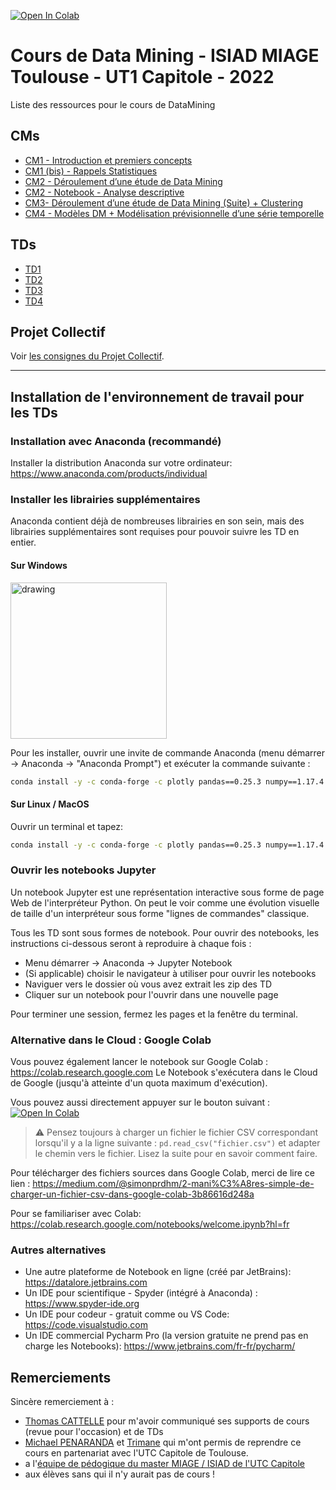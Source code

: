 [![Open In Colab](https://colab.research.google.com/assets/colab-badge.svg)](https://colab.research.google.com/github/adrienarcuri/notebooks-dm)

# Cours de Data Mining - ISIAD MIAGE Toulouse - UT1 Capitole  - 2022

Liste des ressources pour le cours de DataMining

## CMs

- [CM1 - Introduction et premiers concepts](https://docs.google.com/presentation/d/e/2PACX-1vRNtygfleTbJolFaH-9--SL_-075bvIwDX8q77OejHs9-DPxLkKOKjWVRC9UvITKgrOfUUoDTffRNq7/pub?start=false&loop=false&delayms=60000)
- [CM1 (bis) - Rappels Statistiques](https://docs.google.com/presentation/d/e/2PACX-1vRr2BMr6BaTapsdxQmo74Fd2M84fFYfPTlWYmKcLK1zfDAkRtsTXGY7R4waKDh8ofHNZwT3Bw7SDRjU/pub?start=false&loop=false&delayms=60000)
- [CM2 - Déroulement d’une étude de Data Mining](https://docs.google.com/presentation/d/e/2PACX-1vTgE1wlx2IPnAxQD-7RBgoc7i3DmWVpvtFAa9OE0V87aZJHpxluaFk9jUJ9hnzIOKRh4WqMDZk5WPTr/pub?start=false&loop=false&delayms=60000)
- [CM2 - Notebook - Analyse descriptive](CMs/notebooks/CM2_Analyse_descriptive.ipynb)
- [CM3- Déroulement d’une étude de Data Mining (Suite) + Clustering](https://docs.google.com/presentation/d/e/2PACX-1vT90vnH6VyY6_rUo03uQbqH49R2LfVAq7GRw4LqQsuNeHUNIRzjr97RIlqaZu4adKaW5VC57zQYcR-z/pub?start=false&loop=false&delayms=60000)
- [CM4 - Modèles DM + Modélisation prévisionnelle d’une série temporelle](https://docs.google.com/presentation/d/e/2PACX-1vTjTVxXwNl4Z_3nZ7GO9mAT5c8UeE89XzQN_wwSESbJk8MJI3eavyxT7JYHdvkvW8J574HUbrxI6GPA/pub?start=false&loop=false&delayms=60000)

 
 ## TDs
 
 - [TD1](./TDs/TD1)
 - [TD2](./TDs/TD2)
 - [TD3](./TDs/TD3)
 - [TD4](./TDs/TD4)

 ## Projet Collectif

 Voir [les consignes du Projet Collectif](./Projet%20Collectif).

--- 

## Installation de l'environnement de travail pour les TDs

### Installation avec Anaconda (recommandé)

Installer la distribution Anaconda sur votre ordinateur: https://www.anaconda.com/products/individual

### Installer les librairies supplémentaires

Anaconda contient déjà de nombreuses librairies en son sein, mais des librairies supplémentaires sont requises pour pouvoir suivre les TD en entier.

#### Sur Windows

<img src="https://docs.anaconda.com/_images/win-anaconda-prompt2.png" alt="drawing" width="250"/>

Pour les installer, ouvrir une invite de commande Anaconda (menu démarrer -> Anaconda -> "Anaconda Prompt") et exécuter la commande suivante : 

```bash
conda install -y -c conda-forge -c plotly pandas==0.25.3 numpy==1.17.4 jupyter notebook plotly==4.4.1 matplotlib==3.1.2 plotly-orca requests psutil pandas-profiling scikit-learn==0.22.1 numba==0.42.0 umap-learn fbprophet hdbscan
```

#### Sur Linux / MacOS

Ouvrir un terminal et tapez:

```bash
conda install -y -c conda-forge -c plotly pandas==0.25.3 numpy==1.17.4 jupyter notebook plotly==4.4.1 matplotlib==3.1.2 plotly-orca requests psutil pandas-profiling scikit-learn==0.22.1 numba==0.42.0 umap-learn fbprophet hdbscan
```

### Ouvrir les notebooks Jupyter

Un notebook Jupyter est une représentation interactive sous forme de page Web de l'interpréteur Python. On peut le voir comme une évolution visuelle de taille d'un interpréteur sous forme "lignes de commandes" classique.

Tous les TD sont sous formes de notebook. Pour ouvrir des notebooks, les instructions ci-dessous seront à reproduire à chaque fois :

* Menu démarrer -> Anaconda -> Jupyter Notebook
* (Si applicable) choisir le navigateur à utiliser pour ouvrir les notebooks
* Naviguer vers le dossier où vous avez extrait les zip des TD
* Cliquer sur un notebook pour l'ouvrir dans une nouvelle page

Pour terminer une session, fermez les pages et la fenêtre du terminal.

### Alternative dans le Cloud : Google Colab

Vous pouvez également lancer le notebook sur Google Colab : https://colab.research.google.com
Le Notebook s'exécutera dans le Cloud de Google (jusqu'à atteinte d'un quota maximum d'exécution).

Vous pouvez aussi directement appuyer sur le bouton suivant : [![Open In Colab](https://colab.research.google.com/assets/colab-badge.svg)](https://colab.research.google.com/github/adrienarcuri/notebooks-dm)

> ⚠️ Pensez toujours à charger un fichier le fichier CSV correspondant lorsqu'il y a la ligne suivante : `pd.read_csv("fichier.csv")` et adapter le chemin vers le fichier. Lisez la suite pour en savoir comment faire.

Pour télécharger des fichiers sources dans Google Colab, merci de lire ce lien : https://medium.com/@simonprdhm/2-mani%C3%A8res-simple-de-charger-un-fichier-csv-dans-google-colab-3b86616d248a 

Pour se familiariser avec Colab: https://colab.research.google.com/notebooks/welcome.ipynb?hl=fr

### Autres alternatives

- Une autre plateforme de Notebook en ligne (créé par JetBrains): https://datalore.jetbrains.com
- Un IDE pour scientifique - Spyder (intégré à Anaconda) : https://www.spyder-ide.org
- Un IDE pour codeur - gratuit comme ou VS Code: https://code.visualstudio.com
- Un IDE commercial Pycharm Pro (la version gratuite ne prend pas en charge les Notebooks): https://www.jetbrains.com/fr-fr/pycharm/

## Remerciements

Sincère remerciement à :
- [Thomas CATTELLE](thomas@cattelle.net) pour m'avoir communiqué ses supports de cours (revue pour l'occasion) et de TDs
- [Michael PENARANDA](https://fr.linkedin.com/in/michael-penaranda-a85b50180) et [Trimane](https://trimane.fr) qui m'ont permis de reprendre ce cours en partenariat avec l'UTC Capitole de Toulouse.
- a l'[équipe de pédogique du master MIAGE / ISIAD de l'UTC Capitole](https://www.ut-capitole.fr/formations/nos-diplomes/masters/master-2eme-annee-mention-miage-parcours-type-ingenierie-des-sytemes-d-information-pour-l-aide-a-la-decision-isiad-322437.kjsp)
- aux élèves sans qui il n'y aurait pas de cours !

